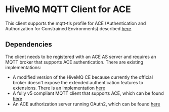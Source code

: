 # HiveMQ MQTT Client for ACE
This client supports the mqtt-tls profile for ACE (Authentication and Authorization for Constrained Environments) described [here](https://art.tools.ietf.org/html/draft-sengul-ace-mqtt-tls-profile-04). 

## Dependencies

The client needs to be registered with an ACE AS server and requires an MQTT broker that supports ACE authentication. There are existing implementations:
- A modified version of the HiveMQ CE because currently the official broker doesn't expose the extended authentication features to extensions. There is an implementation [here](https://github.com/michaelg9/hivemq-community-edition)
- A fully v5 compliant MQTT client that supports ACE, which can be found [here](https://github.com/michaelg9/HiveACEclient)
- An ACE authorization server running OAuth2, which can be found [here](https://github.com/nominetresearch/ace-mqtt-mosquitto)

